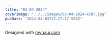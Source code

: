 ```yaml
---
title: "03-04-2024"
coverImage: "../../images/03-04-2024-k1NT.jpg"
pubDate: "2024-04-03T12:27:17.904Z"
---
```


Designed with [mynaui.com](http://mynaui.com)
